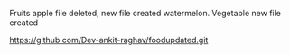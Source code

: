Fruits apple file deleted, new file created watermelon. Vegetable new file created

https://github.com/Dev-ankit-raghav/foodupdated.git
